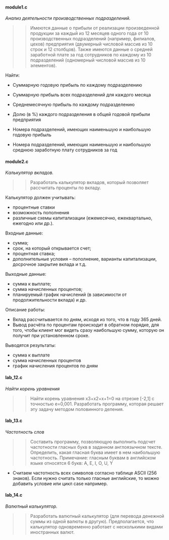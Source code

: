 #### module1.c 

*Анализ деятельности производственных подразделений.*

> > Имеются данные о прибыли от реализации произведенной продукции за каждый из 12 месяцев одного года от 10 производственных подразделений (например, филиалов, цехов) предприятия (двумерный числовой массив из 10 строк и 12 столбцов). 
Также имеются данные о средней заработной плате за год сотрудников по каждому из 10 подразделений (одномерный числовой массив из 10 элементов). 

Найти: 

- Суммарную годовую прибыль по каждому подразделению

- Суммарную прибыль всех подразделений для каждого месяца

- Среднемесячную прибыль по каждому подразделению

- Долю (в %) каждого подразделения в общей годовой прибыли предприятия

- Номера подразделений, имеющих наименьшую и наибольшую годовую прибыль

- Номера подразделений, имеющих наименьшую и наибольшую среднюю заработную плату сотрудников за год

#### module2.c

*Калькулятор вкладов.*

> > Разработать калькулятор вкладов, который позволяет рассчитать проценты по вкладу. 

Калькулятор должен учитывать: 
- процентные ставки
- возможность пополнения
- различные схемы капитализации (ежемесячно, ежеквартально, ежегодно или др.). 

Входные данные: 

- сумма; 
- срок, на который открывается счет; 
- процентная ставка; 
- дополнительные условия – пополнение, варианты капитализации, досрочное закрытие вклада и т.д. 

Выходные данные: 

- сумма к выплате; 
- сумма начисленных процентов; 
- планируемый график начислений (в зависимости от продолжительности вклада) и др.

Описание работы:

- Вклад рассчитывается по дням, исходя из того, что в году 365 дней.
- Вывод расчёта по процентам происходит в обратном порядке, для того, чтобы клиент мог видеть сразу наибольшую сумму, которую он получит при установленном сроке.

Выводятся результаты:

- сумма к выплате
- сумма начисленных процентов
- график начисления процентов по дням

#### lab_12.c
*Найти корень уравнения*

> > Найти корень уравнения x3+x2+x+1=0 на отрезке [-2,1] с точностью e=0,001. Разработать программу, которая решает эту задачу методом половинного деления.


#### lab_13.c

*Частотность слов*
> > Составить программу, позволяющую выполнить подсчет частотности гласных букв в заданном англоязычном тексте. Определить, какая гласная буква имеет в нем наибольшую частотность. Примечание: гласным буквам в английском языке относятся 6 букв: A, E, I, O, U, Y
- Считаем частотность всех символов согласно таблице ASCII (256 знаков). Если нужно считать только гласные английские, то можно добавить условие или цикл case например.

#### lab_14.c

*Валютный калькулятор.*
 
 > > Разработать валютный калькулятор (для перевода денежной суммы из одной валюты в другую). Предполагается, что калькулятор одновременно работает с несколькими видами иностранных валют.

